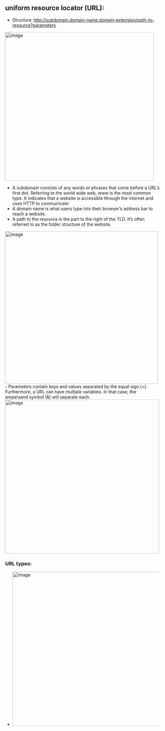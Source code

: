 ## uniform resource locator (URL):
- Structure: http://subdomain.domain-name.domain-extension/path-to-resource?parameters
<img width="484" alt="image" src="https://github.com/cybersome/CyberEssentials/assets/40174034/7395bf6a-74e6-4275-8e9d-9fb196d7a9dc">

- A subdomain consists of any words or phrases that come before a URL’s first dot. Referring to the world wide web, www is the most common type. It indicates that a website is accessible through the internet and uses HTTP to communicate
- A domain name is what users type into their browser’s address bar to reach a website.
- A path to the resource is the part to the right of the TLD. It’s often referred to as the folder structure of the website.
<img width="497" alt="image" src="https://github.com/cybersome/CyberEssentials/assets/40174034/707fa355-6740-42f7-9747-0453871c0640">
- Parameters contain keys and values separated by the equal sign (=). Furthermore, a URL can have multiple variables. In that case, the ampersand symbol (&) will separate each.
<img width="501" alt="image" src="https://github.com/cybersome/CyberEssentials/assets/40174034/0c724696-1495-4063-adc6-bd24464eae52">


### URL types:
- <img width="502" alt="image" src="https://github.com/cybersome/CyberEssentials/assets/40174034/54fbbebe-3204-40f5-bc1e-ff9a55ad470c">
